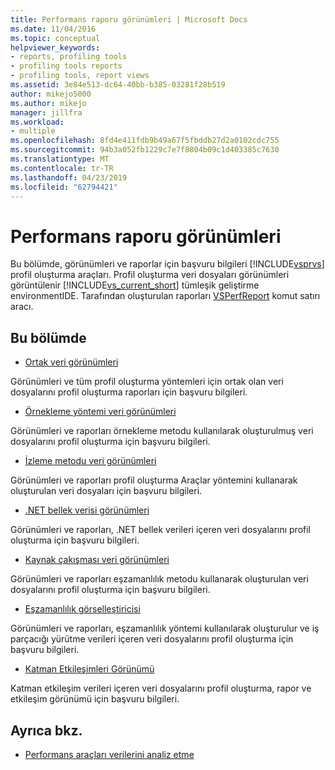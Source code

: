 ```yaml
---
title: Performans raporu görünümleri | Microsoft Docs
ms.date: 11/04/2016
ms.topic: conceptual
helpviewer_keywords:
- reports, profiling tools
- profiling tools reports
- profiling tools, report views
ms.assetid: 3e84e513-dc64-40bb-b385-03281f28b519
author: mikejo5000
ms.author: mikejo
manager: jillfra
ms.workload:
- multiple
ms.openlocfilehash: 8fd4e411fdb9b49a67f5fbddb27d2a0102cdc755
ms.sourcegitcommit: 94b3a052fb1229c7e7f8804b09c1d403385c7630
ms.translationtype: MT
ms.contentlocale: tr-TR
ms.lasthandoff: 04/23/2019
ms.locfileid: "62794421"
---
```

# <a name="performance-report-views"></a>Performans raporu görünümleri
Bu bölümde, görünümleri ve raporlar için başvuru bilgileri [!INCLUDE[vsprvs](../code-quality/includes/vsprvs_md.md)] profil oluşturma araçları. Profil oluşturma veri dosyaları görünümleri görüntülenir [!INCLUDE[vs_current_short](../code-quality/includes/vs_current_short_md.md)] tümleşik geliştirme environmentIDE. Tarafından oluşturulan raporları [VSPerfReport](../profiling/vsperfreport.md) komut satırı aracı.

## <a name="in-this-section"></a>Bu bölümde
- [Ortak veri görünümleri](../profiling/common-data-views.md)

 Görünümleri ve tüm profil oluşturma yöntemleri için ortak olan veri dosyalarını profil oluşturma raporları için başvuru bilgileri.

- [Örnekleme yöntemi veri görünümleri](../profiling/profiler-sampling-method-data-views.md)

 Görünümleri ve raporları örnekleme metodu kullanılarak oluşturulmuş veri dosyalarını profil oluşturma için başvuru bilgileri.

- [İzleme metodu veri görünümleri](../profiling/instrumentation-method-data-views.md)

 Görünümleri ve raporları profil oluşturma Araçlar yöntemini kullanarak oluşturulan veri dosyaları için başvuru bilgileri.

- [.NET bellek verisi görünümleri](../profiling/dotnet-memory-data-views.md)

 Görünümleri ve raporları, .NET bellek verileri içeren veri dosyalarını profil oluşturma için başvuru bilgileri.

- [Kaynak çakışması veri görünümleri](../profiling/resource-contention-data-views.md)

 Görünümleri ve raporları eşzamanlılık metodu kullanarak oluşturulan veri dosyalarını profil oluşturma için başvuru bilgileri.

- [Eşzamanlılık görselleştiricisi](../profiling/concurrency-visualizer.md)

 Görünümleri ve raporları, eşzamanlılık yöntemi kullanılarak oluşturulur ve iş parçacığı yürütme verileri içeren veri dosyalarını profil oluşturma için başvuru bilgileri.

- [Katman Etkileşimleri Görünümü](../profiling/tier-interactions-view.md)

 Katman etkileşim verileri içeren veri dosyalarını profil oluşturma, rapor ve etkileşim görünümü için başvuru bilgileri.

## <a name="see-also"></a>Ayrıca bkz.
- [Performans araçları verilerini analiz etme](../profiling/analyzing-performance-tools-data.md)